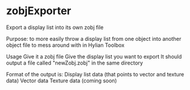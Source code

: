 # zobjExporter
Export a display list into its own zobj file

Purpose: to more easily throw a display list from one object into another object file to mess around with in Hylian Toolbox

Usage
Give it a zobj file
Give the display list you want to export
It should output a file called "newZobj.zobj" in the same directory

Format of the output is:
Display list data (that points to vector and texture data)
Vector data
Texture data (coming soon)


